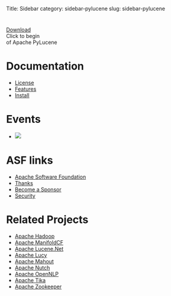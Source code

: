 Title: Sidebar
category: sidebar-pylucene
slug: sidebar-pylucene

<div class="button-wrapper" style="margin-top: 40px;">
  <div class="button-green">
    <a href="http://www.apache.org/dyn/closer.lua/lucene/pylucene/">Download</a>
    <div class="flap top">Click to begin</div>
    <div class="flap bottom">of Apache PyLucene</div>
  </div>
</div>

# Documentation
  - [License](https://www.apache.org/licenses/)
  - [Features](features.html)
  - [Install](install.html)

# Events

  - <a  href="https://www.apache.org/events/current-event.html" target="_blank"><img src="https://www.apache.org/events/current-event-125x125.png"/></a>

# ASF links
  - [Apache Software Foundation](http://www.apache.org)
  - [Thanks](http://www.apache.org/foundation/thanks.html)
  - [Become a Sponsor](http://www.apache.org/foundation/sponsorship.html)
  - [Security](http://www.apache.org/security/)

# Related Projects
  - [Apache Hadoop](http://hadoop.apache.org)
  - [Apache ManifoldCF](http://manifoldcf.apache.org/)
  - [Apache Lucene.Net](http://lucenenet.apache.org/)
  - [Apache Lucy](http://lucy.apache.org/)
  - [Apache Mahout](http://mahout.apache.org)
  - [Apache Nutch](http://nutch.apache.org)
  - [Apache OpenNLP](http://opennlp.apache.org/)
  - [Apache Tika](http://tika.apache.org)
  - [Apache Zookeeper](http://zookeeper.apache.org)
